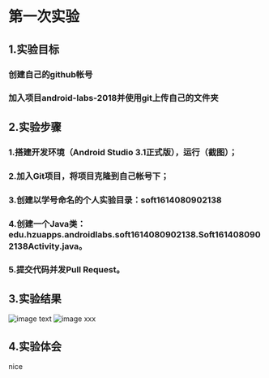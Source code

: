 # 第一次实验
## 1.实验目标
### 创建自己的github帐号
### 加入项目android-labs-2018并使用git上传自己的文件夹
## 2.实验步骤
### 1.搭建开发环境（Android Studio 3.1正式版），运行（截图）；
### 2.加入Git项目，将项目克隆到自己帐号下；
### 3.创建以学号命名的个人实验目录：soft1614080902138
### 4.创建一个Java类：edu.hzuapps.androidlabs.soft1614080902138.Soft1614080902138Activity.java。
### 5.提交代码并发Pull Request。
## 3.实验结果
![image text](https://github.com/zaitao/android-labs-2018/blob/master/soft1614080902138/11.png)
![image xxx](https://github.com/zaitao/android-labs-2018/blob/master/soft1614080902138/%E6%8D%95%E8%8E%B7.PNG)
## 4.实验体会
nice
